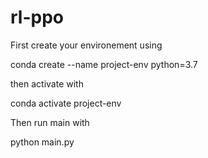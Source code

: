 # rl-ppo

First create your environement using

conda create --name project-env python=3.7

then activate with

conda activate project-env

Then run main with

python main.py